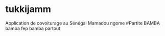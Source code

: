 # tukkijamm
Application de covoiturage au Sénégal
Mamadou ngome
#Partite BAMBA
bamba fep bamba partout
